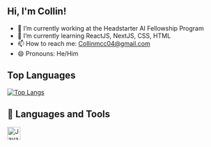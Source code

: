 ## Hi, I'm Collin!

- 🔭 I’m currently working at the Headstarter AI Fellowship Program
- 🌱 I’m currently learning ReactJS, NextJS, CSS, HTML
- 📫 How to reach me: Collinmcc04@gmail.com
- 😄 Pronouns: He/Him


## Top Languages
[![Top Langs](https://github-readme-stats.vercel.app/api/top-langs/?username=CollinmcCastro=compact)](https://github.com/CollinmcCastro)
## 🔧 Languages and Tools
<img align="left" alt="Java" width="30px" style="padding-right:10px;" src="https://cdn.jsdelivr.net/gh/devicons/devicon/icons/java/java-original.svg"/>
